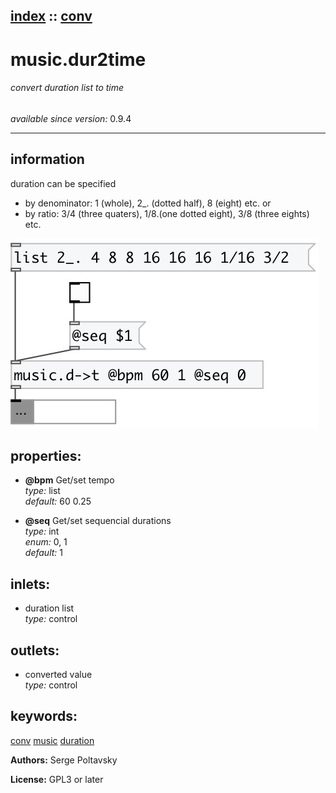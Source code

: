 [index](index.html) :: [conv](category_conv.html)
---

# music.dur2time

###### convert duration list to time

*available since version:* 0.9.4

---


## information
duration can be specified
- by denominator: 1 (whole), 2_. (dotted half), 8 (eight) etc.
or
- by ratio: 3/4 (three quaters), 1/8.(one dotted eight), 3/8 (three eights)
            etc.



[![example](../examples/img/music.dur2time.jpg)](../examples/pd/music.dur2time.pd)







## properties:

* **@bpm** 
Get/set tempo<br>
_type:_ list<br>
_default:_ 60 0.25<br>

* **@seq** 
Get/set sequencial durations<br>
_type:_ int<br>
_enum:_ 0, 1<br>
_default:_ 1<br>



## inlets:

* duration list<br>
_type:_ control



## outlets:

* converted value<br>
_type:_ control



## keywords:

[conv](keywords/conv.html)
[music](keywords/music.html)
[duration](keywords/duration.html)






**Authors:** Serge Poltavsky




**License:** GPL3 or later





